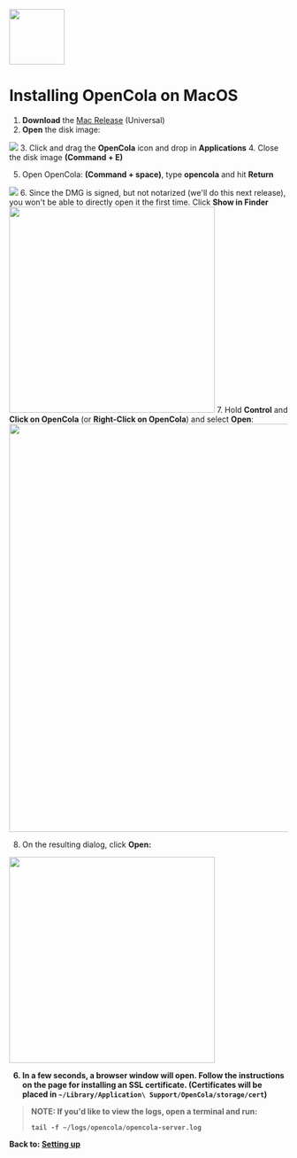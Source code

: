 <img src="../../img/pull-tab.svg" width="100" />

# Installing OpenCola on MacOS

1. <strong>Download</strong> the [Mac Release](https://github.com/johnmidgley/opencola-alpha/releases/download/v1.3.2/OpenCola-MacOS-1.3.2.dmg) (Universal)
2. <Strong>Open</strong> the disk image:
<img src="img/open-dmg.png">
3. Click and drag the <strong>OpenCola</strong> icon and drop in <strong>Applications</strong>
4. Close the disk image <strong>(Command + E)</strong>

<!--
> If need, remove the app from qurantine: <br/>
> ``` xattr -d com.apple.quarantine /Applications/OpenCola.app/  ```
-->
5. Open OpenCola: <strong>(Command + space)</strong>, type <strong>opencola</strong> and hit <strong>Return</strong>
<img src="img/spotlight-search.png">
6. Since the DMG is signed, but not notarized (we'll do this next release), you won't be able to directly open it the first time. Click <strong>Show in Finder</strong>
<img src="img/cannot-be-opened.png" width="372" />
7. Hold <strong>Control</strong> and <strong>Click on OpenCola</strong> (or <strong>Right-Click on OpenCola</strong>) and select <strong>Open</strong>:

<img src="img/open-from-finder.png" width="737"/>

8. On the resulting dialog, click <strong>Open<strong>:

<img src="img/second-open.png" width="372" />

6. In a few seconds, a browser window will open. Follow the instructions on the page for installing an SSL certificate. (Certificates will be placed in ```~/Library/Application\ Support/OpenCola/storage/cert```)

> NOTE: If you'd like to view the logs, open a terminal and run:
> ```
> tail -f ~/logs/opencola/opencola-server.log
> ```

Back to: [Setting up](../../README.md#setting-up)

